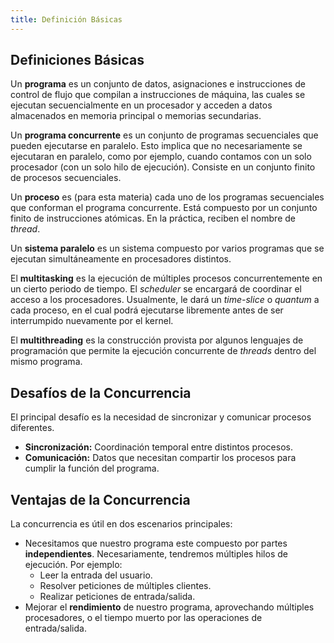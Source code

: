 ```yaml
---
title: Definición Básicas
---
```


## Definiciones Básicas

Un **programa** es un conjunto de datos, asignaciones e instrucciones de control de flujo que compilan a instrucciones de máquina, las cuales se ejecutan secuencialmente en un procesador y acceden a datos almacenados en memoria principal o memorias secundarias.

Un **programa concurrente** es un conjunto de programas secuenciales que pueden ejecutarse en paralelo. Esto implica que no necesariamente se ejecutaran en paralelo, como por ejemplo, cuando contamos con un solo procesador (con un solo hilo de ejecución). Consiste en un conjunto finito de procesos secuenciales.

Un **proceso** es (para esta materia) cada uno de los programas secuenciales que conforman el programa concurrente. Está compuesto por un conjunto finito de instrucciones atómicas. En la práctica, reciben el nombre de *thread*.

Un **sistema paralelo** es un sistema compuesto por varios programas que se ejecutan simultáneamente en procesadores distintos.

El **multitasking** es la ejecución de múltiples procesos concurrentemente en un cierto periodo de tiempo. El *scheduler* se encargará de coordinar el acceso a los procesadores. Usualmente, le dará un *time-slice* o *quantum* a cada proceso, en el cual podrá ejecutarse libremente antes de ser interrumpido nuevamente por el kernel.

El **multithreading** es la construcción provista por algunos lenguajes de programación que permite la ejecución concurrente de *threads* dentro del mismo programa.

## Desafíos de la Concurrencia

El principal desafío es la necesidad de sincronizar y comunicar procesos diferentes.

- **Sincronización:** Coordinación temporal entre distintos procesos.
- **Comunicación:** Datos que necesitan compartir los procesos para cumplir la función del programa.

## Ventajas de la Concurrencia

La concurrencia es útil en dos escenarios principales:

- Necesitamos que nuestro programa este compuesto por partes **independientes**. Necesariamente, tendremos múltiples hilos de ejecución. Por ejemplo:
	- Leer la entrada del usuario.
	- Resolver peticiones de múltiples clientes.
	- Realizar peticiones de entrada/salida.
- Mejorar el **rendimiento** de nuestro programa, aprovechando múltiples procesadores, o el tiempo muerto por las operaciones de entrada/salida.
